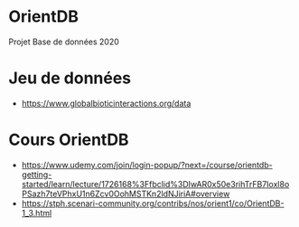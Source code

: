 # OrientDB
Projet Base de données 2020

# Jeu de données

* https://www.globalbioticinteractions.org/data

# Cours OrientDB
* https://www.udemy.com/join/login-popup/?next=/course/orientdb-getting-started/learn/lecture/1726168%3Ffbclid%3DIwAR0x50e3rihTrFB7Ioxl8oPSazh7teVPhxU1n6Zcv0OohMSTKn2ldNJiriA#overview
* https://stph.scenari-community.org/contribs/nos/orient1/co/OrientDB-1_3.html

